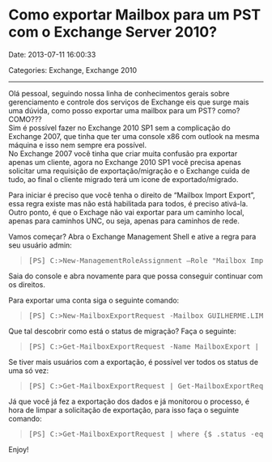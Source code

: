 # Como exportar Mailbox para um PST com o Exchange Server 2010?

Date: 2013-07-11 16:00:33

Categories: Exchange, Exchange 2010

---

<p>Olá pessoal, seguindo nossa linha de conhecimentos gerais sobre gerenciamento e controle dos serviços de Exchange eis que surge mais uma dúvida, como posso exportar uma mailbox para um PST? como? COMO???<br />
Sim é possível fazer no Exchange 2010 SP1 sem a complicação do Exchange 2007, que tinha que ter uma console x86 com outlook na mesma máquina e isso nem sempre era possível.<br />
No Exchange 2007 você tinha que criar muita confusão pra exportar apenas um cliente, agora no Exchange 2010 SP1 você precisa apenas solicitar uma requisição de exportação/migração e o Exchange cuida de tudo, ao final o cliente migrado terá um icone de exportado/migrado.</p>
<p>Para iniciar é preciso que você tenha o direito de &#8220;Mailbox Import Export&#8221;, essa regra existe mas não está habilitada para todos, é preciso ativá-la. Outro ponto, é que o Exchage não vai exportar para um caminho local, apenas para caminhos UNC, ou seja, apenas para caminhos de rede.</p>
<p>Vamos começar? Abra o Exchange Management Shell e ative a regra para seu usuário admin:</p>
<blockquote>
<pre>[PS] C:&gt;New-ManagementRoleAssignment –Role "Mailbox Import Export" –User Administrator</pre>
</blockquote>
<p>Saia do console e abra novamente para que possa conseguir continuar com os direitos.</p>
<p>Para exportar uma conta siga o seguinte comando:</p>
<blockquote>
<pre>[PS] C:&gt;New-MailboxExportRequest -Mailbox GUILHERME.LIMA -FilePath \EXServer01pstGUILHERME.LIMA.pst</pre>
</blockquote>
<p>Que tal descobrir como está o status de migração? Faça o seguinte:</p>
<blockquote>
<pre>[PS] C:&gt;Get-MailboxExportRequest -Name MailboxExport | fl</pre>
</blockquote>
<p>Se tiver mais usuários com a exportação, é possível ver todos os status de uma só vez:</p>
<blockquote>
<pre>[PS] C:&gt;Get-MailboxExportRequest | Get-MailboxExportRequestStatistics</pre>
</blockquote>
<p>Já que você já fez a exportação dos dados e já monitorou o processo, é hora de limpar a solicitação de exportação, para isso faça o seguinte comando:</p>
<blockquote>
<pre>[PS] C:&gt;Get-MailboxExportRequest | where {$_.status -eq "Completed"} | Remove-MailboxExportRequest</pre>
</blockquote>
<p>Enjoy!</p>
